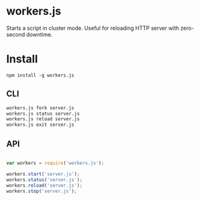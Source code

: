 workers.js
==========

Starts a script in cluster mode. Useful for reloading HTTP server with zero-second downtime. 

# Install

    npm install -g workers.js

## CLI

```bash
workers.js fork server.js
workers.js status server.js
workers.js reload server.js
workers.js exit server.js
```

## API
 
 ```js

var workers = require('workers.js');

workers.start('server.js');
workers.status('server.js');
workers.reload('server.js');
workers.stop('server.js');
```